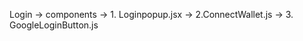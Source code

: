 Login -> components -> 1. Loginpopup.jsx
                    -> 2.ConnectWallet.js
                    -> 3. GoogleLoginButton.js